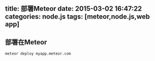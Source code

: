 title: 部署Meteor
date: 2015-03-02 16:47:22
categories: node.js
tags: [meteor,node.js,web app]
---

<!--more-->
## 部署在Meteor
```shell
meteor deploy myapp.meteor.com
```

